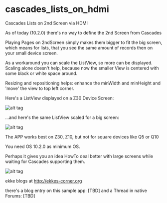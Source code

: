 cascades_lists_on_hdmi
======================

Cascades Lists on 2nd Screen via HDMI

As of today (10.2.0) there's no way to define the 2nd Screen from Cascades

Playing Pages on 2ndScreen simply makes them bigger to fit the big screen, which means for lists, that you see the same amount of records then on your small device screen.

As a workaround you can scale the ListView, so more can be displayed.
Scaling alone doesn't help, because now the smaller View is centered with some black or white space around.

Resizing and repositioning helps: enhance the minWidth and minHeight and 'move' the view to top left corner.

Here's a ListView displayed on a Z30 Device Screen:

![alt tag](https://raw.github.com/ekke/cascades_lists_on_hdmi/master/documentation/IMG_00000006.png)

...and here's the same ListView scaled for a big screen:

![alt tag](https://raw.github.com/ekke/cascades_lists_on_hdmi/master/documentation/IMG_00000005.png)

The APP works best on Z30, Z10, but not for square devices like Q5 or Q10

You need OS 10.2.0 as minimum OS.

Perhaps it gives you an idea HowTo deal better with large screens while waiting for Cascades supporting them.

![alt tag](https://raw.github.com/ekke/cascades_lists_on_hdmi/master/documentation/icon.png)

ekke blogs at http://ekkes-corner.org

there's a blog entry on this sample app: [TBD]
and a Thread in native Forums: [TBD]